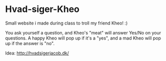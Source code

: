 # Hvad-siger-Kheo
Small website i made during class to troll my friend Kheo! :)

You ask yourself a question, and Kheo's "meat" will answer Yes/No on your questions. A happy Kheo will pop up if it's a "yes", and a mad Kheo will pop up if the answer is "no".


Idea: http://hvadsigerjacob.dk/
